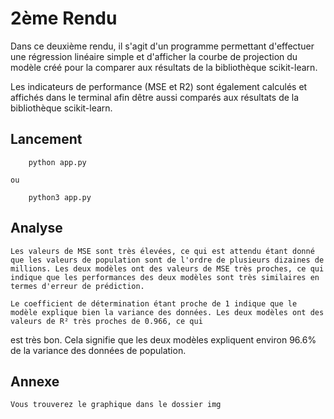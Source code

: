 # **2ème Rendu**

Dans ce deuxième rendu, il s'agit d'un programme permettant d'effectuer une régression linéaire simple et d'afficher la courbe de projection du modèle créé pour la comparer aux résultats de la bibliothèque scikit-learn.

Les indicateurs de performance (MSE et R2) sont également calculés et affichés dans le terminal afin dêtre aussi comparés aux résultats de la bibliothèque scikit-learn.

## Lancement

```
	python app.py
```

    ou

```
	python3 app.py
```

## Analyse

    Les valeurs de MSE sont très élevées, ce qui est attendu étant donné que les valeurs de population sont de l'ordre de plusieurs dizaines de millions. Les deux modèles ont des valeurs de MSE très proches, ce qui indique que les performances des deux modèles sont très similaires en termes d'erreur de prédiction.

    Le coefficient de détermination étant proche de 1 indique que le modèle explique bien la variance des données. Les deux modèles ont des valeurs de R² très proches de 0.966, ce qui
est très bon. Cela signifie que les deux modèles expliquent environ 96.6% de la variance des données de population.

## Annexe

    Vous trouverez le graphique dans le dossier img
